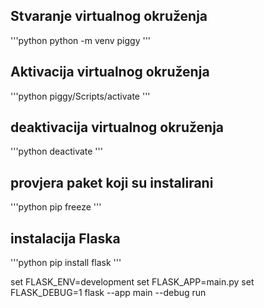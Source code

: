 ## Stvaranje virtualnog okruženja

'''python
python -m venv piggy
'''

## Aktivacija virtualnog okruženja

'''python
piggy/Scripts/activate
'''

## deaktivacija virtualnog okruženja

'''python
deactivate
'''

## provjera paket koji su instalirani

'''python
pip freeze
'''

## instalacija Flaska

'''python
pip install flask
'''

set FLASK_ENV=development
set FLASK_APP=main.py
set FLASK_DEBUG=1
flask --app main --debug run
